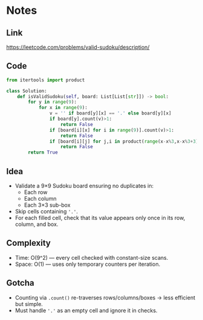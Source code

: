 # Notes  

## Link  
https://leetcode.com/problems/valid-sudoku/description/  

## Code
``` python
from itertools import product

class Solution:
    def isValidSudoku(self, board: List[List[str]]) -> bool:
        for y in range(9):
            for x in range(9):
                v = '' if board[y][x] == '.' else board[y][x]
                if board[y].count(v)>1:
                    return False
                if [board[i][x] for i in range(9)].count(v)>1:
                    return False
                if [board[i][j] for j,i in product(range(x-x%3,x-x%3+3),range(y-y%3,y-y%3+3))].count(v)>1:
                    return False                    
        return True
```

## Idea  
- Validate a 9×9 Sudoku board ensuring no duplicates in:  
  - Each row  
  - Each column  
  - Each 3×3 sub-box  
- Skip cells containing `'.'`.  
- For each filled cell, check that its value appears only once in its row, column, and box.  

## Complexity  
- Time: O(9^2) — every cell checked with constant-size scans.  
- Space: O(1) — uses only temporary counters per iteration.  

## Gotcha  
- Counting via `.count()` re-traverses rows/columns/boxes → less efficient but simple.  
- Must handle `'.'` as an empty cell and ignore it in checks.